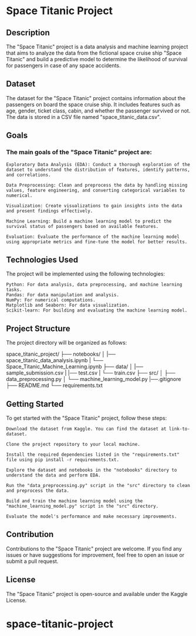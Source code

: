 # Space Titanic Project
## Description

The "Space Titanic" project is a data analysis and machine learning project that aims to analyze the data from the fictional space cruise ship "Space Titanic" and build a predictive model to determine the likelihood of survival for passengers in case of any space accidents.

## Dataset

The dataset for the "Space Titanic" project contains information about the passengers on board the space cruise ship. It includes features such as age, gender, ticket class, cabin, and whether the passenger survived or not. The data is stored in a CSV file named "space_titanic_data.csv".

## Goals

### The main goals of the "Space Titanic" project are:

    Exploratory Data Analysis (EDA): Conduct a thorough exploration of the dataset to understand the distribution of features, identify patterns, and correlations.

    Data Preprocessing: Clean and preprocess the data by handling missing values, feature engineering, and converting categorical variables to numerical.

    Visualization: Create visualizations to gain insights into the data and present findings effectively.

    Machine Learning: Build a machine learning model to predict the survival status of passengers based on available features.

    Evaluation: Evaluate the performance of the machine learning model using appropriate metrics and fine-tune the model for better results.

## Technologies Used

The project will be implemented using the following technologies:

    Python: For data analysis, data preprocessing, and machine learning tasks.
    Pandas: For data manipulation and analysis.
    NumPy: For numerical computations.
    Matplotlib and Seaborn: For data visualization.
    Scikit-learn: For building and evaluating the machine learning model.

## Project Structure

The project directory will be organized as follows:

space_titanic_project/
    ├── notebooks/
    │   |── space_titanic_data_analysis.ipynb
    |   └── Space_Titanic_Machine_Learning.ipynb
    ├── data/
    │   |── sample_submission.csv
    |   |── test.csv
    |   └── train.csv
    ├── src/
    │   ├── data_preprocessing.py
    │   └── machine_learning_model.py
    |──.gitignore
    ├── README.md
    └── requirements.txt


## Getting Started

To get started with the "Space Titanic" project, follow these steps:

    Download the dataset from Kaggle. You can find the dataset at link-to-dataset.

    Clone the project repository to your local machine.

    Install the required dependencies listed in the "requirements.txt" file using pip install -r requirements.txt.

    Explore the dataset and notebooks in the "notebooks" directory to understand the data and perform EDA.

    Run the "data_preprocessing.py" script in the "src" directory to clean and preprocess the data.

    Build and train the machine learning model using the "machine_learning_model.py" script in the "src" directory.

    Evaluate the model's performance and make necessary improvements.

## Contribution

Contributions to the "Space Titanic" project are welcome. If you find any issues or have suggestions for improvement, feel free to open an issue or submit a pull request.

## License

The "Space Titanic" project is open-source and available under the Kaggle License.
# space-titanic-project
